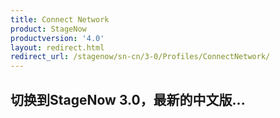 ```yaml
---
title: Connect Network
product: StageNow
productversion: '4.0'
layout: redirect.html
redirect_url: /stagenow/sn-cn/3-0/Profiles/ConnectNetwork/
---
```


## 切换到StageNow 3.0，最新的中文版...
